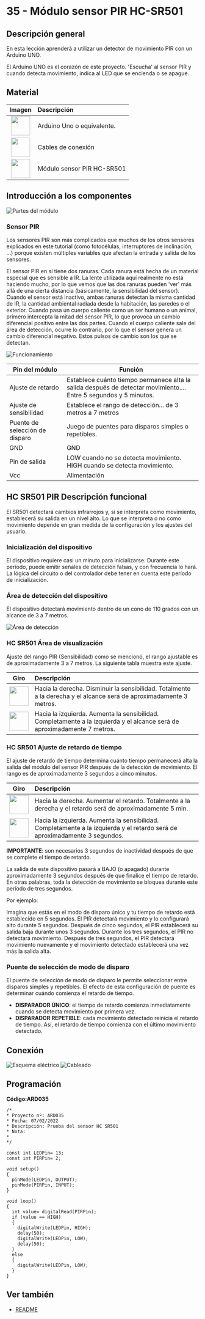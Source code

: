 # 35 - Módulo sensor PIR HC-SR501

## Descripción general

En esta lección aprenderá a utilizar un detector de movimiento PIR con un
Arduino UNO.

El Arduino UNO es el corazón de este proyecto. 'Escucha' al sensor PIR y
cuando detecta movimiento, indica al LED que se encienda o se apague.

## Material

|                                Imagen                                | Descripción                |
| :------------------------------------------------------------------: | :------------------------ |
|  <img src="./../imatges/mat/mat_unor3.png" width="50" height="50">   | Arduino Uno o equivalente. |
|  <img src="./../imatges/mat/mat_cables.png" width="50" height="50">  | Cables de conexión        |
| <img src="./../imatges/mat/mat_HC-SR501.png" width="50" height="50"> | Módulo sensor PIR HC-SR501 |

## Introducción a los componentes

![Partes del módulo](../imatges/ard/ard_35_01.png)

### Sensor PIR

Los sensores PIR son más complicados que muchos de los otros sensores
explicados en este tutorial (como fotocélulas, interruptores
de inclinación, ...) porque existen múltiples variables que afectan
la entrada y salida de los sensores.

El sensor PIR en sí tiene dos ranuras. Cada ranura está hecha de un
material especial que es sensible a IR. La lente utilizada aquí realmente
no está haciendo mucho, por lo que vemos que las dos ranuras pueden
'ver' más allá de una cierta distancia (básicamente, la sensibilidad
del sensor). Cuando el sensor está inactivo, ambas ranuras detectan la
misma cantidad de IR, la cantidad ambiental radiada desde
la habitación, las paredes o el exterior. Cuando pasa un cuerpo caliente como un
ser humano o un animal, primero intercepta la mitad del sensor PIR, lo
que provoca un cambio diferencial positivo entre las dos partes.
Cuando el cuerpo caliente sale del área de detección, ocurre lo contrario, por lo
que el sensor genera un cambio diferencial negativo. Estos pulsos
de cambio son los que se detectan.

![Funcionamiento](../imatges/ard/ard_35_02.jpeg)

| Pin del módulo            | Función                                                                                                |
| ------------------------ | ----------------------------------------------------------------------------------------------------- |
| Ajuste de retardo          | Establece cuánto tiempo permanece alta la salida después de detectar movimiento.... Entre 5 segundos y 5 minutos. |
| Ajuste de sensibilidad    | Establece el rango de detección... de 3 metros a 7 metros                                               |
| Puente de selección de disparo | Juego de puentes para disparos simples o repetibles.                                                        |
| GND                      | GND                                                                                                   |
| Pin de salida             | LOW cuando no se detecta movimiento. HIGH cuando se detecta movimiento.                                       |
| Vcc                      | Alimentación                                                                                           |

## HC SR501 PIR Descripción funcional

El SR501 detectará cambios infrarrojos y, si se interpreta como movimiento,
establecerá su salida en un nivel alto. Lo que se interpreta o no como
movimiento depende en gran medida de la configuración y los ajustes del
usuario.

### Inicialización del dispositivo

El dispositivo requiere casi un minuto para inicializarse. Durante
este período, puede emitir señales de detección falsas, y con frecuencia
lo hará. La lógica del circuito o del controlador debe tener en cuenta
este período de inicialización.

### Área de detección del dispositivo

El dispositivo detectará movimiento dentro de un cono de 110 grados con un
alcance de 3 a 7 metros.

![Área de detección](../imatges/ard/ard_35_03.jpeg)

### HC SR501 Área de visualización

Ajuste del rango PIR (Sensibilidad) como se mencionó, el rango ajustable
es de aproximadamente 3 a 7 metros. La siguiente tabla muestra este ajuste.

|                                Giro                                 | Descripción                                                                                                      |
| :----------------------------------------------------------------: | :-------------------------------------------------------------------------------------------------------------- |
| <img src="./../imatges/ard/ard_35_04.jpeg" width="50" height="50"> | Hacia la derecha. Disminuir la sensibilidad. Totalmente a la derecha y el alcance será de aproximadamente 3 metros.       |
| <img src="./../imatges/ard/ard_35_05.jpeg" width="50" height="50"> | Hacia la izquierda. Aumenta la sensibilidad. Completamente a la izquierda y el alcance será de aproximadamente 7 metros. |

### HC SR501 Ajuste de retardo de tiempo

El ajuste de retardo de tiempo determina cuánto tiempo permanecerá alta
la salida del módulo del sensor PIR después de la detección de movimiento.
El rango es de aproximadamente 3 segundos a cinco minutos.

|                                Giro                                 | Descripción                                                                                                        |
| :----------------------------------------------------------------: | :---------------------------------------------------------------------------------------------------------------- |
| <img src="./../imatges/ard/ard_35_04.jpeg" width="50" height="50"> | Hacia la derecha. Aumentar el retardo. Totalmente a la derecha y el retardo será de aproximadamente 5 min.                |
| <img src="./../imatges/ard/ard_35_05.jpeg" width="50" height="50"> | Hacia la izquierda. Aumenta la sensibilidad. Completamente a la izquierda y el retardo será de aproximadamente 3 segundos. |

**IMPORTANTE**: son necesarios 3 segundos de inactividad después de que se complete
el tiempo de retardo.

La salida de este dispositivo pasará a BAJO (o apagado) durante
aproximadamente 3 segundos después de que finalice el tiempo de retardo. En
otras palabras, toda la detección de movimiento se bloquea durante este
período de tres segundos.

Por ejemplo:

Imagina que estás en el modo de disparo único y tu tiempo de retardo está
establecido en 5 segundos. El PIR detectará movimiento y lo configurará alto
durante 5 segundos. Después de cinco segundos, el PIR establecerá su salida
baja durante unos 3 segundos. Durante los tres segundos, el PIR no detectará
movimiento. Después de tres segundos, el PIR detectará movimiento nuevamente y
el movimiento detectado establecerá una vez más la salida alta.

### Puente de selección de modo de disparo

El puente de selección de modo de disparo le permite seleccionar entre disparos
simples y repetibles. El efecto de esta configuración de puente es
determinar cuándo comienza el retardo de tiempo.

- **DISPARADOR ÚNICO**: el tiempo de retardo comienza inmediatamente cuando se
  detecta movimiento por primera vez.
- **DISPARADOR REPETIBLE**: cada movimiento detectado reinicia el retardo de
  tiempo. Así, el retardo de tiempo comienza con el último movimiento
  detectado.

## Conexión

![Esquema eléctrico](../imatges/ard/ard_35_06.png)
![Cableado](../imatges/ard/ard_35_07.png)

## Programación

**Código:ARD035**

```Arduino
/*
* Proyecto nº: ARD035
* Fecha: 07/02/2022
* Descripción: Prueba del sensor HC SR501
* Nota:
*
*/

const int LEDPin= 13;
const int PIRPin= 2;

void setup()
{
  pinMode(LEDPin, OUTPUT);
  pinMode(PIRPin, INPUT);
}

void loop()
{
  int value= digitalRead(PIRPin);
  if (value == HIGH)
  {
    digitalWrite(LEDPin, HIGH);
    delay(50);
    digitalWrite(LEDPin, LOW);
    delay(50);
  }
  else
  {
    digitalWrite(LEDPin, LOW);
  }
}
```

## Ver también

- [README](../README.md)
